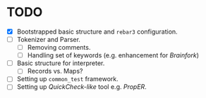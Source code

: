 # TODO

- [x] Bootstrapped basic structure and `rebar3` configuration.
- [ ] Tokenizer and Parser.
  - [ ] Removing comments.
  - [ ] Handling set of keywords (e.g. enhancement for *Brainfork*)
- [ ] Basic structure for interpreter.
  - [ ] Records vs. Maps?
- [ ] Setting up `common_test` framework.
- [ ] Setting up *QuickCheck-like* tool e.g. *PropER*.
